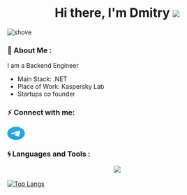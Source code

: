 <h1 align="center">Hi there, I'm Dmitry</a> 
<img src="https://github.com/blackcater/blackcater/raw/main/images/Hi.gif" height="32"/></h1>
<div>
  <p align="left"> <img src="https://komarev.com/ghpvc/?username=DimasCreator&label=Profile%20views&color=0e75b6&style=flat" alt="shove" /> </p>
</div>

### :speech_balloon: About Me :

I am a Backend Engineer

- Main Stack: .NET
- Place of Work: Kaspersky Lab
- Startups co founder



### :zap: Connect with me:
  <a href="https://t.me/dimacreator" target="blank"><img align="center" src="https://raw.githubusercontent.com/shbov/shbov/main/telegram.svg" alt="shbov" height="30" width="40" /></a>

### :cyclone: Languages and Tools :

<p align="center">
  <a href="https://skillicons.dev">
    <img src="https://skillicons.dev/icons?i=cs,dotnet,visualstudio,py,git,gitlab,openshift,docker,kubernetes,linux,windows,elasticsearch,grafana,prometheus,kafka,rabbitmq,nginx,postgres,redis,angular,postman,unity" />
  </a>
</p>


[![Top Langs](https://github-readme-stats.vercel.app/api/top-langs/?username=DimasCreator&layout=compact&theme=vision-friendly-dark)](https://github.com/anuraghazra/github-readme-stats)


